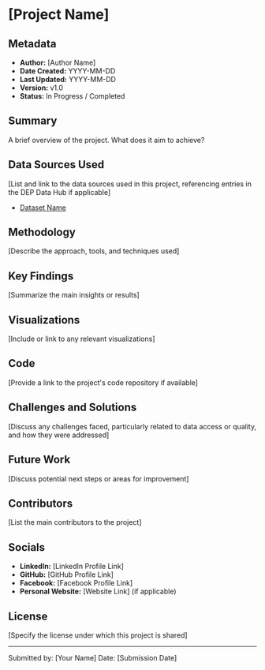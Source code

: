 # [Project Name]

## Metadata
- **Author:** [Author Name]
- **Date Created:** YYYY-MM-DD
- **Last Updated:** YYYY-MM-DD
- **Version:** v1.0
- **Status:** In Progress / Completed

## Summary
A brief overview of the project. What does it aim to achieve?

## Data Sources Used
[List and link to the data sources used in this project, referencing entries in the DEP Data Hub if applicable]
- [Dataset Name](link-to-hosted-data-page)

## Methodology
[Describe the approach, tools, and techniques used]

## Key Findings
[Summarize the main insights or results]

## Visualizations
[Include or link to any relevant visualizations]

## Code
[Provide a link to the project's code repository if available]

## Challenges and Solutions
[Discuss any challenges faced, particularly related to data access or quality, and how they were addressed]

## Future Work
[Discuss potential next steps or areas for improvement]

## Contributors
[List the main contributors to the project]

## Socials
- **LinkedIn:** [LinkedIn Profile Link]
- **GitHub:** [GitHub Profile Link]
- **Facebook:** [Facebook Profile Link]
- **Personal Website:** [Website Link] (if applicable)

## License
[Specify the license under which this project is shared]

---
Submitted by: [Your Name]
Date: [Submission Date]
